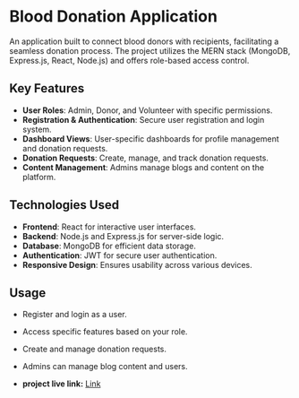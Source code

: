 # Blood Donation Application

An application built to connect blood donors with recipients, facilitating a seamless donation process. The project utilizes the MERN stack (MongoDB, Express.js, React, Node.js) and offers role-based access control.

## Key Features

- **User Roles**: Admin, Donor, and Volunteer with specific permissions.
- **Registration & Authentication**: Secure user registration and login system.
- **Dashboard Views**: User-specific dashboards for profile management and donation requests.
- **Donation Requests**: Create, manage, and track donation requests.
- **Content Management**: Admins manage blogs and content on the platform.

## Technologies Used

- **Frontend**: React for interactive user interfaces.
- **Backend**: Node.js and Express.js for server-side logic.
- **Database**: MongoDB for efficient data storage.
- **Authentication**: JWT for secure user authentication.
- **Responsive Design**: Ensures usability across various devices.


## Usage

- Register and login as a user.
- Access specific features based on your role.
- Create and manage donation requests.
- Admins can manage blog content and users.

  
 - **project live link:** [Link](https://one-blood-for-all.web.app)
